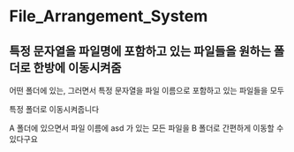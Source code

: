 # File_Arrangement_System
특정 문자열을 파일명에 포함하고 있는 파일들을 원하는 폴더로 한방에 이동시켜줌
------------------------------------
어떤 폴더에 있는, 그러면서 특정 문자열을 파일 이름으로 포함하고 있는 파일들을 모두 

특정 폴더로 이동시켜줍니다

A 폴더에 있으면서 파일 이름에 asd 가 있는 모든 파일을 B 폴더로 간편하게 이동할 수 있다구요
